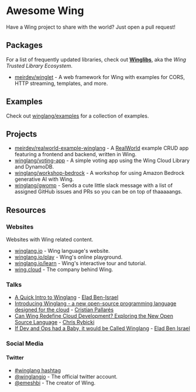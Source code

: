 # Awesome Wing

Have a Wing project to share with the world? Just open a pull request!

## Packages

For a list of frequently updated libraries, check out [**Winglibs**](https://github.com/winglang/winglibs), aka the *Wing Trusted Library Ecosystem*.

- [meirdev/winglet](https://github.com/meirdev/winglet) - A web framework for Wing with examples for CORS, HTTP streaming, templates, and more.

## Examples

Check out [winglang/examples](https://github.com/winglang/examples) for a collection of examples.

## Projects

- [meirdev/realworld-example-winglang](https://github.com/meirdev/realworld-example-winglang) - A [RealWorld](https://github.com/gothinkster/realworld) example CRUD app featuring a frontend and backend, written in Wing.
- [winglang/voting-app](https://github.com/winglang/voting-app) - A simple voting app using the Wing Cloud Library and DynamoDB.
- [winglang/workshop-bedrock](https://github.com/winglang/workshop-bedrock) - A workshop for using Amazon Bedrock generative AI with Wing.
- [winglang/gwomp](https://github.com/winglang/gwomp) - Sends a cute little slack message with a list of assigned GitHub issues and PRs so you can be on top of thaaaaangs.

## Resources

### Websites

Websites with Wing related content.

- [winglang.io](https://winglang.io) - Wing language's website.
- [winglang.io/play](https://winglang.io/play) - Wing's online playground.
- [winglang.io/learn](https://winglang.io/learn) - Wing's interactive tour and tutorial.
- [wing.cloud](https://wing.cloud) - The company behind Wing.

<!--
### Courses
-->

### Talks

- [A Quick Intro to Winglang](https://www.youtube.com/watch?v=wzqCXrsKWbo&pp=ygUNd2luZyBsYW5ndWFnZQ%3D%3D) - [Elad Ben-Israel](https://github.com/eladb)
- [Introducing Winglang - a new open-source programming language designed for the cloud](https://www.youtube.com/watch?v=chqcE5YgVrw) - [Cristian Pallarés](https://github.com/skyrpex)
- [Can Wing Redefine Cloud Development? Exploring the New Open Source Language](https://www.youtube.com/watch?v=1bI6bgVRW_c) - [Chris Rybicki](https://github.com/Chriscbr)
- [If Dev and Ops had a Baby, it would be Called Winglang](https://www.youtube.com/watch?v=ECqpEE2_IEA) - [Elad Ben Israel](https://github.com/eladb)

### Social Media

#### Twitter

* [#winglang hashtag](https://twitter.com/search?q=winglang&src=typed_query)
* [@winglangio](https://twitter.com/winglangio) - The official twitter account.
* [@emeshbi](https://twitter.com/emeshbi) - The creator of Wing.

<!--
#### Reddit

* [r/winglang](https://reddit.com/r/winglang/)
-->
